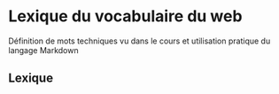 # Lexique du vocabulaire du web


Définition de mots techniques vu dans le cours et utilisation pratique du langage Markdown
## Lexique

